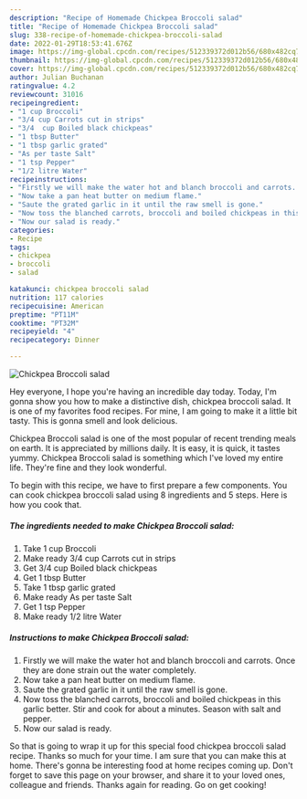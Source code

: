 ```yaml
---
description: "Recipe of Homemade Chickpea Broccoli salad"
title: "Recipe of Homemade Chickpea Broccoli salad"
slug: 338-recipe-of-homemade-chickpea-broccoli-salad
date: 2022-01-29T18:53:41.676Z
image: https://img-global.cpcdn.com/recipes/512339372d012b56/680x482cq70/chickpea-broccoli-salad-recipe-main-photo.jpg
thumbnail: https://img-global.cpcdn.com/recipes/512339372d012b56/680x482cq70/chickpea-broccoli-salad-recipe-main-photo.jpg
cover: https://img-global.cpcdn.com/recipes/512339372d012b56/680x482cq70/chickpea-broccoli-salad-recipe-main-photo.jpg
author: Julian Buchanan
ratingvalue: 4.2
reviewcount: 31016
recipeingredient:
- "1 cup Broccoli"
- "3/4 cup Carrots cut in strips"
- "3/4  cup Boiled black chickpeas"
- "1 tbsp Butter"
- "1 tbsp garlic grated"
- "As per taste Salt"
- "1 tsp Pepper"
- "1/2 litre Water"
recipeinstructions:
- "Firstly we will make the water hot and blanch broccoli and carrots. Once they are done strain out the water completely."
- "Now take a pan heat butter on medium flame."
- "Saute the grated garlic in it until the raw smell is gone."
- "Now toss the blanched carrots, broccoli and boiled chickpeas in this garlic better. Stir and cook for about a minutes. Season with salt and pepper."
- "Now our salad is ready."
categories:
- Recipe
tags:
- chickpea
- broccoli
- salad

katakunci: chickpea broccoli salad 
nutrition: 117 calories
recipecuisine: American
preptime: "PT11M"
cooktime: "PT32M"
recipeyield: "4"
recipecategory: Dinner

---
```



![Chickpea Broccoli salad](https://img-global.cpcdn.com/recipes/512339372d012b56/680x482cq70/chickpea-broccoli-salad-recipe-main-photo.jpg)

Hey everyone, I hope you're having an incredible day today. Today, I'm gonna show you how to make a distinctive dish, chickpea broccoli salad. It is one of my favorites food recipes. For mine, I am going to make it a little bit tasty. This is gonna smell and look delicious.



Chickpea Broccoli salad is one of the most popular of recent trending meals on earth. It is appreciated by millions daily. It is easy, it is quick, it tastes yummy. Chickpea Broccoli salad is something which I've loved my entire life. They're fine and they look wonderful.


To begin with this recipe, we have to first prepare a few components. You can cook chickpea broccoli salad using 8 ingredients and 5 steps. Here is how you cook that.

<!--inarticleads1-->

##### The ingredients needed to make Chickpea Broccoli salad:

1. Take 1 cup Broccoli
1. Make ready 3/4 cup Carrots cut in strips
1. Get 3/4  cup Boiled black chickpeas
1. Get 1 tbsp Butter
1. Take 1 tbsp garlic grated
1. Make ready As per taste Salt
1. Get 1 tsp Pepper
1. Make ready 1/2 litre Water




<!--inarticleads2-->

##### Instructions to make Chickpea Broccoli salad:

1. Firstly we will make the water hot and blanch broccoli and carrots. Once they are done strain out the water completely.
1. Now take a pan heat butter on medium flame.
1. Saute the grated garlic in it until the raw smell is gone.
1. Now toss the blanched carrots, broccoli and boiled chickpeas in this garlic better. Stir and cook for about a minutes. Season with salt and pepper.
1. Now our salad is ready.




So that is going to wrap it up for this special food chickpea broccoli salad recipe. Thanks so much for your time. I am sure that you can make this at home. There's gonna be interesting food at home recipes coming up. Don't forget to save this page on your browser, and share it to your loved ones, colleague and friends. Thanks again for reading. Go on get cooking!
